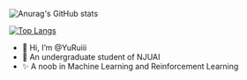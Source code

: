 ![Anurag's GitHub stats](https://github-readme-stats.vercel.app/api?username=YuRuiii&show_icons=true&theme=radical)

[![Top Langs](https://github-readme-stats.vercel.app/api/top-langs/?username=YuRuiii&layout=compact)](https://github.com/anuraghazra/github-readme-stats)

- 👋 Hi, I’m @YuRuiii
- 🌱 An undergraduate student of NJUAI
- ✨ A noob in Machine Learning and Reinforcement Learning

<!---
YuRuiii/YuRuiii is a ✨ special ✨ repository because its `README.md` (this file) appears on your GitHub profile.
You can click the Preview link to take a look at your changes.
--->

